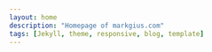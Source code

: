 ```yaml
---
layout: home
description: "Homepage of markgius.com"
tags: [Jekyll, theme, responsive, blog, template]
---
```

